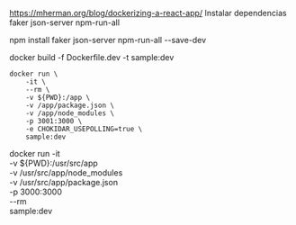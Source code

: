 
https://mherman.org/blog/dockerizing-a-react-app/
Instalar dependencias
faker
json-server
npm-run-all

npm install faker json-server npm-run-all --save-dev





docker build -f Dockerfile.dev -t sample:dev 


```
docker run \
    -it \
    --rm \
    -v ${PWD}:/app \
    -v /app/package.json \
    -v /app/node_modules \
    -p 3001:3000 \
    -e CHOKIDAR_USEPOLLING=true \
    sample:dev
```


docker run -it \
-v ${PWD}:/usr/src/app \
-v /usr/src/app/node_modules \
-v /usr/src/app/package.json \
-p 3000:3000 \
--rm \
sample:dev